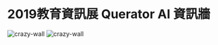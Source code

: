 # 2019教育資訊展 Querator AI 資訊牆
![crazy-wall](https://raw.githubusercontent.com/p208p2002/crazy-wall/master/crazy-wall.jpg)
![crazy-wall](https://raw.githubusercontent.com/p208p2002/crazy-wall/master/crazy-wall.gif)
